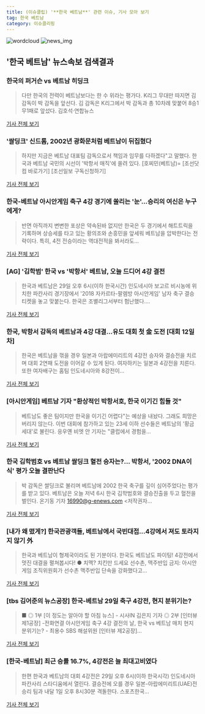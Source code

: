 ```yaml
---
title: (이슈클립) '**한국 베트남**' 관련 이슈, 기사 모아 보기
tag: 한국 베트남
category: 이슈클리핑
---
```

![wordcloud](https://s3.ap-northeast-2.amazonaws.com/lyrics101-wordcloud/2018-08-29-1535491175.png)
![news_img](https://user-images.githubusercontent.com/42597476/44507050-1206f400-a6e4-11e8-8d98-7ffbfebb353f.png)
## **'**한국 베트남**'** 뉴스속보 검색결과
### 한국의 퍼거슨 vs 베트남 히딩크

>다만 한국의 전력이 베트남보다는 한 수 위라는 평가다. K리그 무대만 따지면 김 감독이 박 감독을 앞선다. 김 감독은 K리그에서 박 감독과 총 10차례 맞붙어 8승1무1패로 앞섰다. 김호석·연합뉴스

<a href="http://www.kado.net/?mod=news&act=articleView&idxno=927776" target="_blank">기사 전체 보기</a>

### '쌀딩크' 신드롬, 2002년 광화문처럼 베트남이 뒤집혔다

>하지만 지금은 베트남 대표팀 감독으로서 책임과 임무를 다하겠다"고 말했다. 한국과 베트남 국민의 시선이 '박항서 매직'에 쏠려 있다.  [호찌민(베트남)= [조선닷컴 바로가기] [조선일보 구독신청하기]

<a href="http://news.chosun.com/site/data/html_dir/2018/08/29/2018082900198.html?utm_source=naver&utm_medium=original&utm_campaign=news" target="_blank">기사 전체 보기</a>

### 한국-베트남 아시안게임 축구 4강 경기에 쏠리는 '눈'…승리의 여신은 누구에게?

>반면 아직까지 변변한 포상은 약속된바 없지만 한국은 두 경기에서 해트트릭을 기록하며 상승세를 타고 있는 황의조와 손흥민을 앞세워 베트남을 압박한다는 전략이다. 특히, 4전 전승이라는 역대전적을 봐서라도...

<a href="http://leaders.asiae.co.kr/news/articleView.html?idxno=73213" target="_blank">기사 전체 보기</a>

### [AG] '김학범' 한국 vs '박항서' 베트남, 오늘 드디어 4강 결전

>한국과 베트남은 29일 오후 6시(이하 한국시간) 인도네시아 보고르 비시농에 위치한 파칸사리 경기장에서 '2018 자카르타-팔렘방 아시안게임' 남자 축구 결승 티켓을 놓고 맞붙는다. 한국은 조별리그서부터 험난했다....

<a href="http://star.mt.co.kr/stview.php?no=2018082814560345227" target="_blank">기사 전체 보기</a>

### 한국, 박항서 감독의 베트남과 4강 대결…유도 대회 첫 金 도전 [대회 12일차]

>한국은 베트남을 꺾을 경우 일본과 아랍에미리트의 4강전 승자와 결승전을 치르며 대회 2연패 도전을 이어갈 수 있게 된다. 여자하키는 일본과 4강전을 치른다. 또한 여자배구는 홈팀 인도네시아와 8강전이...

<a href="http://www.mydaily.co.kr/new_yk/html/read.php?newsid=201808290037806010&ext=na" target="_blank">기사 전체 보기</a>

### [아시안게임] 베트남 기자 "환상적인 박항서호, 한국 이기긴 힘들 것"

>베트남도 좋은 팀이지만 한국을 이기긴 어렵다"는 예상을 내놨다. 그래도 희망은 버리지 않는다. 이번 대회에 참가하고 있는 23세 이하 선수들은 베트남의 '황금 세대'로 불린다. 응우옌 비엣 안 기자는 "클럽에서 경험을...

<a href="http://www.spotvnews.co.kr/?mod=news&act=articleView&idxno=233693" target="_blank">기사 전체 보기</a>

### 한국 김학범호 vs 베트남 쌀딩크 혈전 승자는?... 박항서, '2002 DNA이식' 평가 오늘 결판난다

>박 감독은 쌀딩크로 불리며 베트남에 2002 한국 축구를 깊이 심어주었다는 평가를 받고 있다. 베트남은 오늘 저녁 6시 한국 김학범호와 결승진출을 두고 혈전을 벌인다. 온기동 기자 16990@g-enews.com <저작권자...

<a href="http://www.g-enews.com/ko-kr/news/article/news_all/2018082906103772034e4869c120_1/article.html" target="_blank">기사 전체 보기</a>

### [내가 왜 떴게?] 한국관광객들, 베트남에서 국빈대접…4강에서 져도 토라지지 않기 外

>한국과 베트남이 형제국이라도 된 기분이다. 한국도 베트남도 파이팅! 4강전에서 멋진 대결을 펼쳐봅시다! ● 치맥? 치킨만 드세요 선수촌, 맥주반입 금지: 아시안게임 조직위원회가 선수촌 맥주반입 단속을 강화했다고...

<a href="http://sports.donga.com/3/all/20180828/91722473/3" target="_blank">기사 전체 보기</a>

### [tbs 김어준의 뉴스공장] 한국-베트남 29일 축구 4강전, 현지 분위기는?

>■ ◎ 1부 [이 정도는 알아야 할 아침 뉴스] - 시사IN 김은지 기자 ◎ 2부 [인터뷰 제1공장] -전화연결 아시안게임 축구 4강 결전의 날, 한국 vs 베트남 매치 현지 분위기는? - 최용수 SBS 해설위원 [인터뷰 제2공장]...

<a href="http://www.tbs.seoul.kr/news/bunya.do?method=daum_html2&typ_800=6&seq_800=10298278" target="_blank">기사 전체 보기</a>

### [한국-베트남] 최근 승률 16.7%, 4강전은 늘 최대고비였다

>한편 한국과 베트남의 대회 4강전은 29일 오후 6시(이하 한국시각) 인도네시아 파칸사리 스타디움에서 열린다. 결승전에 오를 경우 일본-아랍에미리트(UAE)전 승리 팀과 내달 1일 오후 8시30분 격돌한다. 스포츠한국...

<a href="http://sports.hankooki.com/lpage/soccer/201808/sp2018082905301898040.htm" target="_blank">기사 전체 보기</a>


